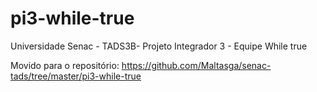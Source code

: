 # pi3-while-true
Universidade Senac - TADS3B- Projeto Integrador 3 - Equipe While true

Movido para o repositório: https://github.com/Maltasga/senac-tads/tree/master/pi3-while-true
